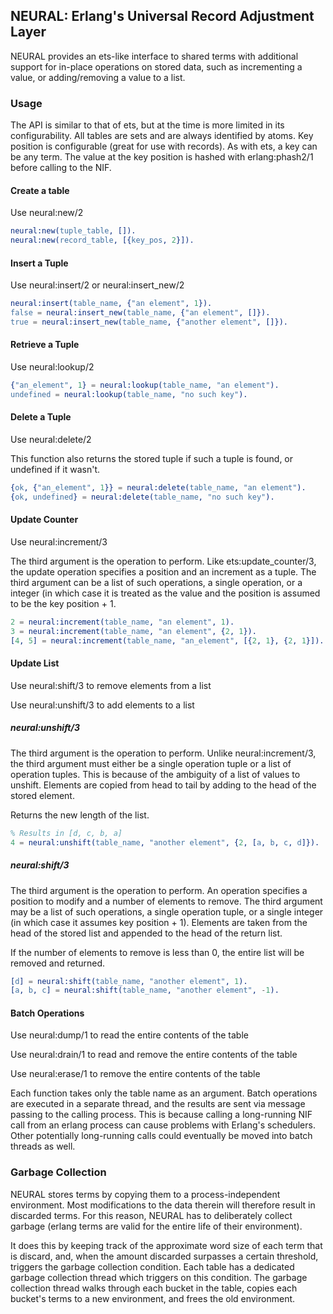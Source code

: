NEURAL: Erlang's Universal Record Adjustment Layer
------

NEURAL provides an ets-like interface to shared terms with additional support for in-place operations on stored data, such as incrementing a value, or adding/removing a value to a list.

### Usage ###

The API is similar to that of ets, but at the time is more limited in its configurability. All tables are sets and are always identified by atoms. Key position is configurable (great for use with records). As with ets, a key can be any term. The value at the key position is hashed with erlang:phash2/1 before calling to the NIF.

#### Create a table ####
Use neural:new/2

```erlang
neural:new(tuple_table, []).
neural:new(record_table, [{key_pos, 2}]).
```

#### Insert a Tuple ####
Use neural:insert/2 or neural:insert_new/2

```erlang
neural:insert(table_name, {"an element", 1}).
false = neural:insert_new(table_name, {"an element", []}).
true = neural:insert_new(table_name, {"another element", []}).
```

#### Retrieve a Tuple ####
Use neural:lookup/2

```erlang
{"an_element", 1} = neural:lookup(table_name, "an element").
undefined = neural:lookup(table_name, "no such key").
```

#### Delete a Tuple ####
Use neural:delete/2 

This function also returns the stored tuple if such a tuple is found, or undefined if it wasn't.

```erlang
{ok, {"an_element", 1}} = neural:delete(table_name, "an element").
{ok, undefined} = neural:delete(table_name, "no such key").
```

#### Update Counter ####
Use neural:increment/3

The third argument is the operation to perform. Like ets:update_counter/3, the update operation specifies a position and an increment as a tuple. The third argument can be a list of such operations, a single operation, or a integer (in which case it is treated as the value and the position is assumed to be the key position + 1.

```erlang
2 = neural:increment(table_name, "an element", 1).
3 = neural:increment(table_name, "an element", {2, 1}).
[4, 5] = neural:increment(table_name, "an_element", [{2, 1}, {2, 1}]).
```

#### Update List ####
Use neural:shift/3 to remove elements from a list

Use neural:unshift/3 to add elements to a list

##### neural:unshift/3 ######
The third argument is the operation to perform. Unlike neural:increment/3, the third argument must either be a single operation tuple or a list of operation tuples. This is because of the ambiguity of a list of values to unshift. Elements are copied from head to tail by adding to the head of the stored element.

Returns the new length of the list.

```erlang
% Results in [d, c, b, a]
4 = neural:unshift(table_name, "another element", {2, [a, b, c, d]}).
```

##### neural:shift/3 #####
The third argument is the operation to perform. An operation specifies a position to modify and a number of elements to remove. The third argument may be a list of such operations, a single operation tuple, or a single integer (in which case it assumes key position + 1). Elements are taken from the head of the stored list and appended to the head of the return list.

If the number of elements to remove is less than 0, the entire list will be removed and returned.

```erlang
[d] = neural:shift(table_name, "another element", 1).
[a, b, c] = neural:shift(table_name, "another element", -1).
```

#### Batch Operations ####
Use neural:dump/1 to read the entire contents of the table

Use neural:drain/1 to read and remove the entire contents of the table

Use neural:erase/1 to remove the entire contents of the table

Each function takes only the table name as an argument. Batch operations are executed in a separate thread, and the results are sent via message passing to the calling process. This is because calling a long-running NIF call from an erlang process can cause problems with Erlang's schedulers. Other potentially long-running calls could eventually be moved into batch threads as well.

### Garbage Collection ###
NEURAL stores terms by copying them to a process-independent environment. Most modifications to the data therein will therefore result in discarded terms. For this reason, NEURAL has to deliberately collect garbage (erlang terms are valid for the entire life of their environment).

It does this by keeping track of the approximate word size of each term that is discard, and, when the amount discarded surpasses a certain threshold, triggers the garbage collection condition. Each table has a dedicated garbage collection thread which triggers on this condition. The garbage collection thread walks through each bucket in the table, copies each bucket's terms to a new environment, and frees the old environment.
